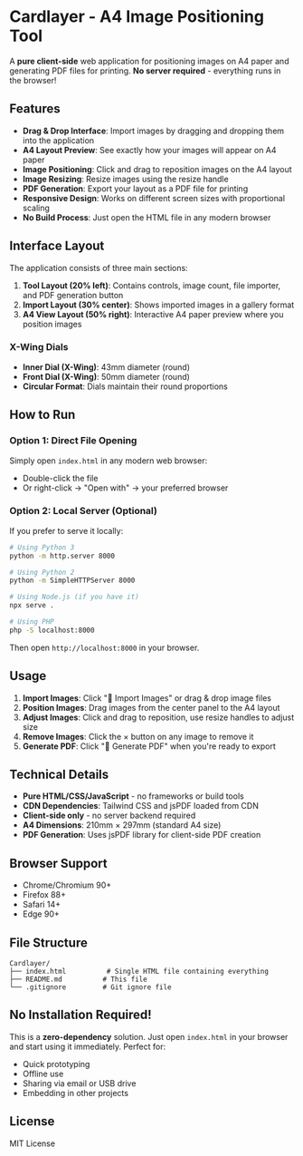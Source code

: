 # Cardlayer - A4 Image Positioning Tool

A **pure client-side** web application for positioning images on A4 paper and generating PDF files for printing. **No server required** - everything runs in the browser!

## Features

- **Drag & Drop Interface**: Import images by dragging and dropping them into the application
- **A4 Layout Preview**: See exactly how your images will appear on A4 paper
- **Image Positioning**: Click and drag to reposition images on the A4 layout
- **Image Resizing**: Resize images using the resize handle
- **PDF Generation**: Export your layout as a PDF file for printing
- **Responsive Design**: Works on different screen sizes with proportional scaling
- **No Build Process**: Just open the HTML file in any modern browser

## Interface Layout

The application consists of three main sections:

1. **Tool Layout (20% left)**: Contains controls, image count, file importer, and PDF generation button
2. **Import Layout (30% center)**: Shows imported images in a gallery format
3. **A4 View Layout (50% right)**: Interactive A4 paper preview where you position images

### X-Wing Dials
- **Inner Dial (X-Wing)**: 43mm diameter (round)
- **Front Dial (X-Wing)**: 50mm diameter (round)
- **Circular Format**: Dials maintain their round proportions

## How to Run

### Option 1: Direct File Opening
Simply open `index.html` in any modern web browser:
- Double-click the file
- Or right-click → "Open with" → your preferred browser

### Option 2: Local Server (Optional)
If you prefer to serve it locally:
```bash
# Using Python 3
python -m http.server 8000

# Using Python 2
python -m SimpleHTTPServer 8000

# Using Node.js (if you have it)
npx serve .

# Using PHP
php -S localhost:8000
```

Then open `http://localhost:8000` in your browser.

## Usage

1. **Import Images**: Click "📁 Import Images" or drag & drop image files
2. **Position Images**: Drag images from the center panel to the A4 layout
3. **Adjust Images**: Click and drag to reposition, use resize handles to adjust size
4. **Remove Images**: Click the × button on any image to remove it
5. **Generate PDF**: Click "📄 Generate PDF" when you're ready to export

## Technical Details

- **Pure HTML/CSS/JavaScript** - no frameworks or build tools
- **CDN Dependencies**: Tailwind CSS and jsPDF loaded from CDN
- **Client-side only** - no server backend required
- **A4 Dimensions**: 210mm × 297mm (standard A4 size)
- **PDF Generation**: Uses jsPDF library for client-side PDF creation

## Browser Support

- Chrome/Chromium 90+
- Firefox 88+
- Safari 14+
- Edge 90+

## File Structure

```
Cardlayer/
├── index.html          # Single HTML file containing everything
├── README.md          # This file
└── .gitignore         # Git ignore file
```

## No Installation Required!

This is a **zero-dependency** solution. Just open `index.html` in your browser and start using it immediately. Perfect for:
- Quick prototyping
- Offline use
- Sharing via email or USB drive
- Embedding in other projects

## License

MIT License